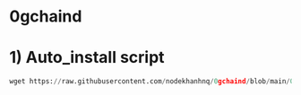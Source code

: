 # 0gchaind

# 1) Auto_install script
```python
wget https://raw.githubusercontent.com/nodekhanhnq/0gchaind/blob/main/0gchaind_auto && chmod +x 0g && ./0g-chain
```
